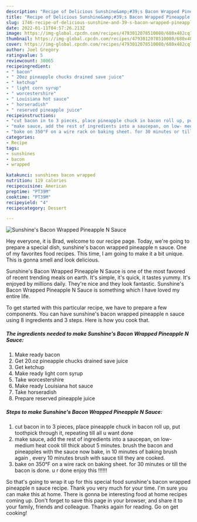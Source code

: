 ```yaml
---
description: "Recipe of Delicious Sunshine&amp;#39;s Bacon Wrapped Pineapple N Sauce"
title: "Recipe of Delicious Sunshine&amp;#39;s Bacon Wrapped Pineapple N Sauce"
slug: 1746-recipe-of-delicious-sunshine-and-39-s-bacon-wrapped-pineapple-n-sauce
date: 2022-01-11T04:57:26.213Z
image: https://img-global.cpcdn.com/recipes/4793012078510080/680x482cq70/sunshines-bacon-wrapped-pineapple-n-sauce-recipe-main-photo.jpg
thumbnail: https://img-global.cpcdn.com/recipes/4793012078510080/680x482cq70/sunshines-bacon-wrapped-pineapple-n-sauce-recipe-main-photo.jpg
cover: https://img-global.cpcdn.com/recipes/4793012078510080/680x482cq70/sunshines-bacon-wrapped-pineapple-n-sauce-recipe-main-photo.jpg
author: Joel Gregory
ratingvalue: 5
reviewcount: 30065
recipeingredient:
- " bacon"
- " 20oz pineapple chucks drained save juice"
- " ketchup"
- " light corn syrup"
- " worcestershire"
- " Louisiana hot sauce"
- " horseradish"
- " reserved pineapple juice"
recipeinstructions:
- "cut bacon in to 3 pieces, place pineapple chuck in bacon roll up, put toothpick through it, repeating till all u want done"
- "make sauce, add the rest of ingredients into a saucepan, on low- medium heat cook till thick about 5 minutes. brush the bacon and pineapples with the sauce now bake, in 10 minutes of  baking brush again , every 10 minutes brush with sauce till they are cooked."
- "bake on 350°F on a wire rack on baking sheet. for 30 minutes or till the bacon is done. u r done enjoy this !!!!!!"
categories:
- Recipe
tags:
- sunshines
- bacon
- wrapped

katakunci: sunshines bacon wrapped 
nutrition: 119 calories
recipecuisine: American
preptime: "PT39M"
cooktime: "PT39M"
recipeyield: "4"
recipecategory: Dessert

---
```



![Sunshine&#39;s Bacon Wrapped Pineapple N Sauce](https://img-global.cpcdn.com/recipes/4793012078510080/680x482cq70/sunshines-bacon-wrapped-pineapple-n-sauce-recipe-main-photo.jpg)

Hey everyone, it is Brad, welcome to our recipe page. Today, we're going to prepare a special dish, sunshine&#39;s bacon wrapped pineapple n sauce. One of my favorites food recipes. This time, I am going to make it a bit unique. This is gonna smell and look delicious.

Sunshine&#39;s Bacon Wrapped Pineapple N Sauce is one of the most favored of recent trending meals on earth. It's simple, it's quick, it tastes yummy. It's enjoyed by millions daily. They're nice and they look fantastic. Sunshine&#39;s Bacon Wrapped Pineapple N Sauce is something which I have loved my entire life.




To get started with this particular recipe, we have to prepare a few components. You can have sunshine&#39;s bacon wrapped pineapple n sauce using 8 ingredients and 3 steps. Here is how you cook that.

<!--inarticleads1-->

##### The ingredients needed to make Sunshine&#39;s Bacon Wrapped Pineapple N Sauce:

1. Make ready  bacon
1. Get  20.oz pineapple chucks drained save juice
1. Get  ketchup
1. Make ready  light corn syrup
1. Take  worcestershire
1. Make ready  Louisiana hot sauce
1. Take  horseradish
1. Prepare  reserved pineapple juice




<!--inarticleads2-->

##### Steps to make Sunshine&#39;s Bacon Wrapped Pineapple N Sauce:

1. cut bacon in to 3 pieces, place pineapple chuck in bacon roll up, put toothpick through it, repeating till all u want done
1. make sauce, add the rest of ingredients into a saucepan, on low- medium heat cook till thick about 5 minutes. brush the bacon and pineapples with the sauce now bake, in 10 minutes of  baking brush again , every 10 minutes brush with sauce till they are cooked.
1. bake on 350°F on a wire rack on baking sheet. for 30 minutes or till the bacon is done. u r done enjoy this !!!!!!




So that's going to wrap it up for this special food sunshine&#39;s bacon wrapped pineapple n sauce recipe. Thank you very much for your time. I'm sure you can make this at home. There is gonna be interesting food at home recipes coming up. Don't forget to save this page in your browser, and share it to your family, friends and colleague. Thanks again for reading. Go on get cooking!

